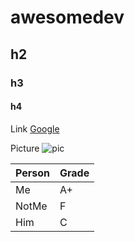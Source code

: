 # awesomedev
## h2
### h3
#### h4

Link
[Google](https://www.google.com)

Picture
![pic](about.jpg)

| Person | Grade |
| ------ | ----- |
| Me     | A+    |
| NotMe  | F     |
| Him    | C     |
